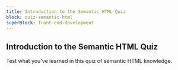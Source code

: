 ```yaml
---
title: Introduction to the Semantic HTML Quiz
block: quiz-semantic-html
superBlock: front-end-development
---
```


## Introduction to the Semantic HTML Quiz

Test what you've learned in this quiz of semantic HTML knowledge.
